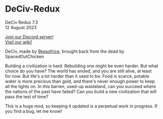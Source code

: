 # DeCiv-Redux

DeCiv Redux 7.3<br>
12 August 2023

[Join our Discord server!](https://discord.gg/SsWZ3w8UFJ)<br>
[Visit our wiki!](https://github.com/SpacedOutChicken/DeCiv-Redux/wiki)

DeCiv, made by [9kgsofrice](https://github.com/9kgsofrice/DeCiv/), brought back from the dead by SpacedOutChicken

Building a civilization is hard. Rebuilding one might be even harder. But what choice do you have? The world has ended, and you are still alive, at least for now. But life's a lot harder than it used to be. Food is scarce, potable water is more precious than gold, and there's never enough power to keep all the lights on. In this barren, used-up wasteland, can you succeed where the nations of the past have failed? Can you build a new civilization that will pass the test of time?

This is a huge mod, so keeping it updated is a perpetual work in progress. If you find a bug, let me know!
